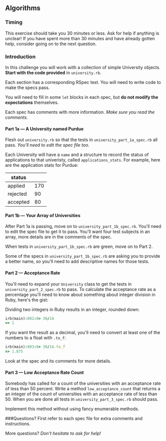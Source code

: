 ## Algorithms

### Timing
This exercise should take you 30 minutes or less. Ask for help if anything is unclear!  If you have spent more than 30 minutes and have already gotten help, consider going on to the next question.

### Introduction
In this challenge you will work with a collection of simple University objects. **Start with the code provided** in `university.rb`.

Each section has a corresponding RSpec test. You will need to write code to make the specs pass.

You will need to fill in some `let` blocks in each spec, but **do not modify the expectations** themselves.

Each spec has comments with more information. _Make sure you read the comments._

#### Part 1a — A University named Purdue

Flesh out `university.rb` so that the tests in `university_part_1a_spec.rb` all pass. _You'll need to edit the spec file too._

Each University will have a `name` and a structure to record the status of applications to that univeristy, called `applications_stats`. For example, here are the application stats for Purdue:

| status    |           |
|-----------|-----------|
| applied   | 170       |
| rejected  | 90        |
| accepted  | 80        |

#### Part 1b — Your Array of Universities

After Part 1a is passing, move on to `university_part_1b_spec.rb`. You'll need to edit the spec file to get it to pass. You'll want four test subjects in an array, more details are in the comments of the spec.

When tests in `university_part_1b_spec.rb` are green, move on to Part 2.

Some of the specs in `university_part_1b_spec.rb` are asking you to provide a better name, so you'll need to add descriptive names for those tests.

#### Part 2 — Acceptance Rate

You'll need to expand your `University` class to get the tests in `university_part_2_spec.rb` to pass. To calculate the acceptance rate as a percentage you'll need to know about something about integer division in Ruby, here's the gist:

Dividing two integers in Ruby results in an integer, rounded down:
```ruby
irb(main):002:0> 30/16
=> 1
```

If you want the result as a decimal, you'll need to convert at least one of the numbers to a float with `.to_f`:
```ruby
irb(main):003:0> 30/16.to_f
=> 1.875
```

Look at the spec and its comments for more details.

#### Part 3 — Low Acceptance Rate Count

Somebody has called for a count of the universities with an acceptance rate of less than 50 percent. Write a method `low_acceptance_count` that returns a an integer of the count of universities with an acceptance rate of less than 50.  When you are done all tests in `university_part_3_spec.rb` should pass.

Implement this method without using fancy enumerable methods.

###Questions?
First refer to each spec file for extra comments and instructions.

More questions?  _Don't hesitate to ask for help!_
